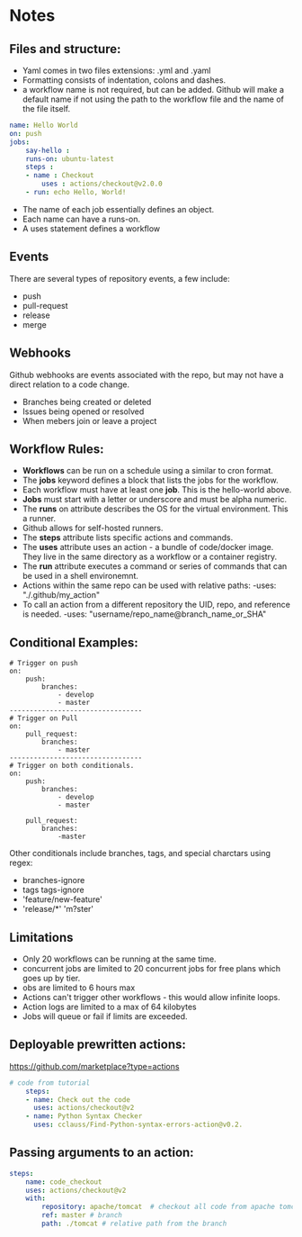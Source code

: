 # Notes
## Files and structure:

* Yaml comes in two files extensions: .yml and .yaml
* Formatting consists of indentation, colons and dashes.
* a workflow name is not required, but can be added. Github will make a default name if not using the path to the workflow file and the name of the file itself.


```yaml
name: Hello World
on: push
jobs:
	say-hello :
	runs-on: ubuntu-latest
	steps :
	- name : Checkout
		uses : actions/checkout@v2.0.0
	- run: echo Hello, World!
```

* The name of each job essentially defines an object.
* Each name can have a runs-on.
* A uses statement defines a workflow

## Events

There are several types of repository events, a few include:

* push
* pull-request
* release
* merge

## Webhooks

Github webhooks are events associated with the repo, but may not have a direct relation to a code change.

* Branches being created or deleted
* Issues being opened or resolved
* When mebers join or leave a project

## Workflow Rules:

* **Workflows** can be run on a schedule using a similar to cron format.
* The **jobs** keyword defines a block that lists the jobs for the workflow.
* Each workflow must have at least one **job**. This is the hello-world above.
* **Jobs** must start with a letter or underscore and must be alpha numeric.
* The **runs** on attribute describes the OS for the virtual environment. This a runner.
* Github allows for self-hosted runners.
* The **steps** attribute lists specific actions and commands.
* The **uses** attribute uses an action - a bundle of code/docker image. They live in the same directory as a workflow or a container registry.
* The **run** attribute executes a command or series of commands that can be used in a shell environemnt.
* Actions within the same repo can be used with relative paths: -uses: "./.github/my_action"
* To call an action from a different repository the UID, repo, and reference is needed. -uses: "username/repo_name@branch_name_or_SHA"

## Conditional Examples:

```
# Trigger on push
on:
	push:
		branches:
			- develop
			- master
---------------------------------
# Trigger on Pull
on:
	pull_request:
		branches:
			- master
---------------------------------
# Trigger on both conditionals.
on:
	push:
		branches:
			- develop
			- master

	pull_request:
		branches:
			-master
```

Other conditionals include branches, tags, and special charctars using regex:
* branches-ignore
* tags tags-ignore
* 'feature/new-feature'
* 'release/*' 'm?ster'

## Limitations
* Only 20 workflows can be running at the same time.
* concurrent jobs are limited to 20 concurrent jobs for free plans which goes up by tier.
* obs are limited to 6 hours max
* Actions can't trigger other workflows - this would allow infinite loops.
* Action logs are limited to a max of 64 kilobytes
* Jobs will queue or fail if limits are exceeded.

## Deployable prewritten actions:
https://github.com/marketplace?type=actions

```yaml
# code from tutorial
    steps:
    - name: Check out the code
      uses: actions/checkout@v2
    - name: Python Syntax Checker
      uses: cclauss/Find-Python-syntax-errors-action@v0.2.
```
## Passing arguments to an action:
```yaml
steps:
	name: code_checkout
	uses: actions/checkout@v2
	with:
		repository: apache/tomcat  # checkout all code from apache tomcat repo
		ref: master # branch
		path: ./tomcat # relative path from the branch

```